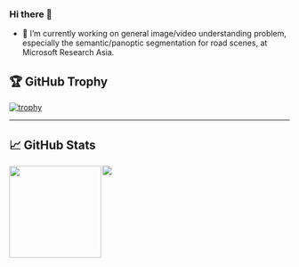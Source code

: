 ### Hi there 👋

<!--
**PkuRainBow/PkuRainBow** is a ✨ _special_ ✨ repository because its `README.md` (this file) appears on your GitHub profile.

Here are some ideas to get you started:


-->

- 🔭 I’m currently working on general image/video understanding problem, especially the semantic/panoptic segmentation for road scenes, at Microsoft Research Asia.


## 🏆 GitHub Trophy
[![trophy](https://github-profile-trophy.vercel.app/?username=PkuRainBow&column=8)](https://github-profile-trophy.vercel.app/?username=PkuRainBow&column=8)

---

## 📈 GitHub Stats
<div>
  <img height="165" align="left" src="https://github-readme-stats.vercel.app/api?username=kamyu104&show_icons=true&theme=vue" />
  <img src="https://github-readme-stats.vercel.app/api/top-langs/?username=kamyu104&layout=compact&show_icons=true&theme=vue" />
</div>

